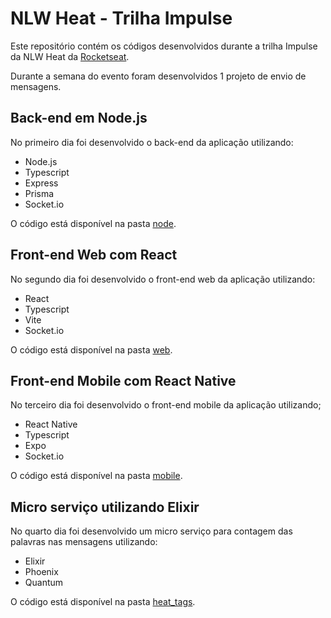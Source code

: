 # NLW Heat - Trilha Impulse

Este repositório contém os códigos desenvolvidos durante a trilha Impulse da NLW Heat da [Rocketseat](https://www.rocketseat.com.br/).

Durante a semana do evento foram desenvolvidos 1 projeto de envio de mensagens.

## Back-end em Node.js

No primeiro dia foi desenvolvido o back-end da aplicação utilizando:

- Node.js
- Typescript
- Express
- Prisma
- Socket.io

O código está disponível na pasta [node](node).

## Front-end Web com React

No segundo dia foi desenvolvido o front-end web da aplicação utilizando:

- React
- Typescript
- Vite
- Socket.io

O código está disponível na pasta [web](web).

## Front-end Mobile com React Native

No terceiro dia foi desenvolvido o front-end mobile da aplicação utilizando;

- React Native
- Typescript
- Expo
- Socket.io

O código está disponível na pasta [mobile](mobile).

## Micro serviço utilizando Elixir

No quarto dia foi desenvolvido um micro serviço para contagem das palavras nas mensagens utilizando:

- Elixir
- Phoenix
- Quantum

O código está disponível na pasta [heat_tags](heat_tags).